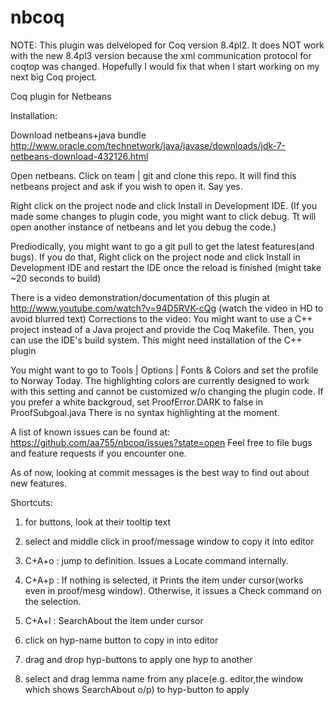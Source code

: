 nbcoq
=====

NOTE: This plugin was delveloped for Coq version 8.4pl2. It does NOT work with the new 8.4pl3 version because the xml communication protocol for coqtop was changed. Hopefully I would fix that when I start working on my next big Coq project.


Coq plugin for Netbeans

Installation:


Download netbeans+java bundle
http://www.oracle.com/technetwork/java/javase/downloads/jdk-7-netbeans-download-432126.html

Open netbeans. Click on team | git and clone this repo.
It will find this netbeans project and ask if you wish to open it.
Say yes.


Right click on the project node and click Install in Development IDE.
(If you made some changes to plugin code, you might want to click debug. Tt will open another instance of netbeans
and let you debug the code.)


Prediodically, you might want to go a git pull to get the latest features(and bugs).
If you do that, Right click on the project node and click Install in Development IDE and restart the IDE
once the reload is finished (might take ~20 seconds to build)


There is a video demonstration/documentation of this plugin at 
http://www.youtube.com/watch?v=94D5RVK-cQg
(watch the video in HD to avoid blurred text)
Corrections to the video: 
You might want to use a C++ project instead of a Java project and provide the Coq Makefile.
Then, you can use the IDE's build system. This might need installation 
of the C++ plugin

You might want to go to Tools | Options | Fonts & Colors and set the profile to Norway Today.
The highlighting colors are currently designed to work with this setting
and cannot be customized w/o changing the plugin code.
If you prefer a white backgroud, set ProofError.DARK to false in ProofSubgoal.java
There is no syntax highlighting at the moment.


A list of known issues can be found at:
https://github.com/aa755/nbcoq/issues?state=open
Feel free to file bugs and feature requests if you encounter one.

As of now, looking at commit messages is the best way to find out about new features.

Shortcuts:

1) for buttons, look at their tooltip text

2) select and middle click in proof/message window to copy it into editor

3) C+A+o : jump to definition. Issues a Locate command internally.

4) C+A+p : If nothing is selected, it Prints the item under cursor(works even in proof/mesg window). Otherwise, it issues a Check command on the selection.

5) C+A+l : SearchAbout the item under cursor

6) click on hyp-name button to copy in into editor

7) drag and drop hyp-buttons to apply one hyp to another

8) select and drag lemma name from any place(e.g. editor,the window which shows SearchAbout o/p) to hyp-button to apply
